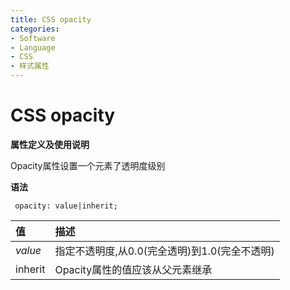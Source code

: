 ```yaml
---
title: CSS opacity
categories:
- Software
- Language
- CSS
- 样式属性
---
```

# CSS opacity

**属性定义及使用说明**

Opacity属性设置一个元素了透明度级别

**语法**

```
 opacity: value|inherit;
```

| 值      | 描述                                               |
| :------ | :------------------------------------------------- |
| *value* | 指定不透明度,从0.0(完全透明)到1.0(完全不透明) |
| inherit | Opacity属性的值应该从父元素继承                    |
